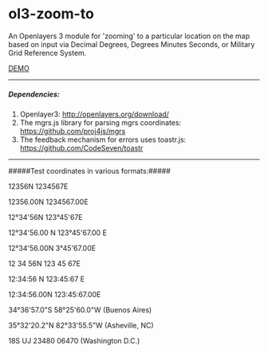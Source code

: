 # ol3-zoom-to

An Openlayers 3 module for 'zooming' to a particular location on the map based on input via Decimal Degrees, Degrees Minutes Seconds, or Military Grid Reference System.

[DEMO](http://plnkr.co/edit/eacYfgt7ysNNV4htOpCA?p=preview)

---

##### Dependencies: #####
1. Openlayer3: http://openlayers.org/download/
2. The mgrs.js library for parsing mgrs coordinates: https://github.com/proj4js/mgrs
3. The feedback mechanism for errors uses toastr.js: https://github.com/CodeSeven/toastr

---
#####Test coordinates in various formats:#####

12356N 1234567E

12356.00N 1234567.00E

12°34'56N 123°45'67E

12°34'56.00 N 123°45'67.00 E

12°34'56.00N 3°45'67.00E

12 34 56N 123 45 67E

12:34:56 N 123:45:67 E

12:34:56.00N 123:45:67.00E

34°36'57.0"S 58°25'60.0"W (Buenos Aires)

35°32'20.2"N 82°33'55.5"W (Asheville, NC)

18S UJ 23480 06470 (Washington D.C.)
